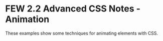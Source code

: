 # FEW 2.2 Advanced CSS Notes - Animation

These examples show some techniques for animating elements with CSS. 

